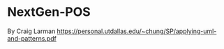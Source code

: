 # NextGen-POS
By Craig Larman
https://personal.utdallas.edu/~chung/SP/applying-uml-and-patterns.pdf
